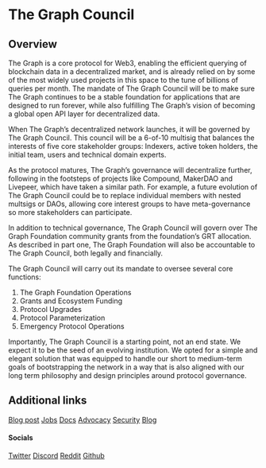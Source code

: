 # The Graph Council

## Overview

The Graph is a core protocol for Web3, enabling the efficient querying of blockchain data in a decentralized market, and is already relied on by some of the most widely used projects in this space to the tune of billions of queries per month. The mandate of The Graph Council will be to make sure The Graph continues to be a stable foundation for applications that are designed to run forever, while also fulfilling The Graph’s vision of becoming a global open API layer for decentralized data.

When The Graph’s decentralized network launches, it will be governed by The Graph Council. This council will be a 6-of-10 multisig that balances the interests of five core stakeholder groups: Indexers, active token holders, the initial team, users and technical domain experts.

As the protocol matures, The Graph’s governance will decentralize further, following in the footsteps of projects like Compound, MakerDAO and Livepeer, which have taken a similar path. For example, a future evolution of The Graph Council could be to replace individual members with nested multsigs or DAOs, allowing core interest groups to have meta-governance so more stakeholders can participate.

In addition to technical governance, The Graph Council will govern over The Graph Foundation community grants from the foundation’s GRT allocation. As described in part one, The Graph Foundation will also be accountable to The Graph Council, both legally and financially.

The Graph Council will carry out its mandate to oversee several core functions:

1. The Graph Foundation Operations
2. Grants and Ecosystem Funding
3. Protocol Upgrades
4. Protocol Parameterization
5. Emergency Protocol Operations

Importantly, The Graph Council is a starting point, not an end state. We expect it to be the seed of an evolving institution. We opted for a simple and elegant solution that was equipped to handle our short to medium-term goals of bootstrapping the network in a way that is also aligned with our long term philosophy and design principles around protocol governance.

## Additional links

[Blog post](https://thegraph.com/blog/introducing-the-graph-council)
[Jobs](https://thegraph.com/jobs/)
[Docs](https://thegraph.com/docs/en/)
[Advocacy](https://thegraph.com/advocacy/)
[Security](https://thegraph.com/security/)
[Blog](https://thegraph.com/blog/)

#### Socials
[Twitter](https://twitter.com/graphprotocol)
[Discord](https://discord.gg/vtvv7FP)
[Reddit](https://reddit.com/r/thegraph)
[Github](https://github.com/graphprotocol)
